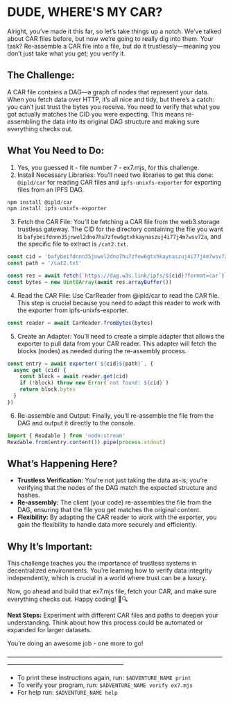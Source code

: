 # DUDE, WHERE'S MY CAR?

Alright, you’ve made it this far, so let’s take things up a notch. We’ve talked about CAR files before, but now we’re going to really dig into them. Your task? Re-assemble a CAR file into a file, but do it trustlessly—meaning you don’t just take what you get; you verify it.

## The Challenge:
A CAR file contains a DAG—a graph of nodes that represent your data. When you fetch data over HTTP, it’s all nice and tidy, but there’s a catch: you can’t just trust the bytes you receive. You need to verify that what you got actually matches the CID you were expecting. This means re-assembling the data into its original DAG structure and making sure everything checks out.

## What You Need to Do:
1. Yes, you guessed it - file number 7 - ex7.mjs, for this challenge.
2. Install Necessary Libraries: You’ll need two libraries to get this done: `@ipld/car` for reading CAR files and `ipfs-unixfs-exporter` for exporting files from an IPFS DAG.
```js
npm install @ipld/car
npm install ipfs-unixfs-exporter
```
3. Fetch the CAR File: You’ll be fetching a CAR file from the web3.storage trustless gateway. The CID for the directory containing the file you want is `bafybeifdnnn35jnwel2dno7hu7zfew6gtxhkaynaszuj4i77j4m7wsv72a`, and the specific file to extract is `/cat2.txt`.
```js
const cid = 'bafybeifdnnn35jnwel2dno7hu7zfew6gtxhkaynaszuj4i77j4m7wsv72a'
const path = '/cat2.txt'

const res = await fetch(`https://dag.w3s.link/ipfs/${cid}?format=car`)
const bytes = new Uint8Array(await res.arrayBuffer())
```
4. Read the CAR File: Use CarReader from @ipld/car to read the CAR file. This step is crucial because you need to adapt this reader to work with the exporter from ipfs-unixfs-exporter.
```js
const reader = await CarReader.fromBytes(bytes)
```
5. Create an Adapter: You’ll need to create a simple adapter that allows the exporter to pull data from your CAR reader. This adapter will fetch the blocks (nodes) as needed during the re-assembly process.
```js
const entry = await exporter(`${cid}${path}`, {
  async get (cid) {
    const block = await reader.get(cid)
    if (!block) throw new Error(`not found: ${cid}`)
    return block.bytes
  }
})
```
6. Re-assemble and Output: Finally, you’ll re-assemble the file from the DAG and output it directly to the console.
```js
import { Readable } from 'node:stream'
Readable.from(entry.content()).pipe(process.stdout)
```
## What’s Happening Here?
- **Trustless Verification:** You’re not just taking the data as-is; you’re verifying that the nodes of the DAG match the expected structure and hashes.
- **Re-assembly:** The client (your code) re-assembles the file from the DAG, ensuring that the file you get matches the original content.
- **Flexibility:** By adapting the CAR reader to work with the exporter, you gain the flexibility to handle data more securely and efficiently.

## Why It’s Important:
This challenge teaches you the importance of trustless systems in decentralized environments. You’re learning how to verify data integrity independently, which is crucial in a world where trust can be a luxury.

Now, go ahead and build that ex7.mjs file, fetch your CAR, and make sure everything checks out. Happy coding! 🚗🔍

**Next Steps:**
Experiment with different CAR files and paths to deepen your understanding.
Think about how this process could be automated or expanded for larger datasets.

You’re doing an awesome job - one more to go!

─────────────────────────────────────────────────────────────────────────────
* To print these instructions again, run: `$ADVENTURE_NAME print`
* To verify your program, run: `$ADVENTURE_NAME verify ex7.mjs`
* For help run: `$ADVENTURE_NAME help`
